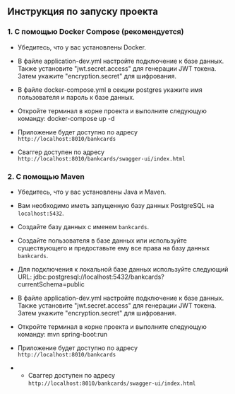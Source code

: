 ## Инструкция по запуску проекта

### 1. С помощью Docker Compose (рекомендуется)

- Убедитесь, что у вас установлены Docker.
- В файле application-dev.yml настройте подключение к базе данных. Также установите "jwt.secret.access" для генерации JWT токена. Затем укажите "encryption.secret" для шифрования.
- В файле docker-compose.yml в секции postgres укажите имя пользователя и пароль к базе данных.
- Откройте терминал в корне проекта и выполните следующую команду: docker-compose up -d

- Приложение будет доступно по адресу `http://localhost:8010/bankcards`
- Сваггер доступен по адресу `http://localhost:8010/bankcards/swagger-ui/index.html`

### 2. С помощью Maven

- Убедитесь, что у вас установлены Java и Maven.
- Вам необходимо иметь запущенную базу данных PostgreSQL на `localhost:5432`.
- Создайте базу данных с именем `bankcards`.
- Создайте пользователя в базе данных или используйте существующего и предоставьте ему все права на базу данных `bankcards`.
- Для подключения к локальной базе данных используйте следующий URL: jdbc:postgresql://localhost:5432/bankcards?currentSchema=public
- В файле application-dev.yml настройте подключение к базе данных. Также установите "jwt.secret.access" для генерации JWT токена. Затем укажите "encryption.secret" для шифрования.
- Откройте терминал в корне проекта и выполните следующую команду: mvn spring-boot:run

- Приложение будет доступно по адресу `http://localhost:8010/bankcards`
- - Сваггер доступен по адресу `http://localhost:8010/bankcards/swagger-ui/index.html`